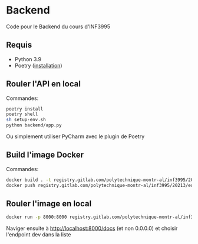 # Backend

Code pour le Backend du cours d'INF3995

## Requis

* Python 3.9
* Poetry ([installation](https://python-poetry.org/docs/))

## Rouler l'API en local

Commandes:
```bash
poetry install
poetry shell
sh setup-env.sh
python backend/app.py
```

Ou simplement utiliser PyCharm avec le plugin de Poetry

## Build l'image Docker

Commandes:
```bash
docker build . -t registry.gitlab.com/polytechnique-montr-al/inf3995/20213/equipe-100/inf3995-backend/backend:<version>
docker push registry.gitlab.com/polytechnique-montr-al/inf3995/20213/equipe-100/inf3995-backend/backend:<version>
```

## Rouler l'image en local
```bash
docker run -p 8000:8000 registry.gitlab.com/polytechnique-montr-al/inf3995/20213/equipe-100/inf3995-backend/backend:<version>
```
Naviger ensuite à [http://localhost:8000/docs](http://localhost:8000/docs) (et non 0.0.0.0) et choisir l'endpoint dev dans la liste

